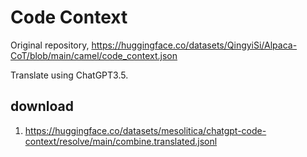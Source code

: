 # Code Context

Original repository, https://huggingface.co/datasets/QingyiSi/Alpaca-CoT/blob/main/camel/code_context.json

Translate using ChatGPT3.5.

## download

1. https://huggingface.co/datasets/mesolitica/chatgpt-code-context/resolve/main/combine.translated.jsonl
